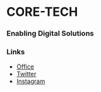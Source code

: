 # CORE-TECH
### Enabling Digital Solutions

### Links
* [Office](https://goo.gl/maps/QjRZKGZvZfyGfTai8)
* [Twitter](https://www.twitter.com/coresystechng)
* [Instagram](https://www.instagram.com/coresystechng)
